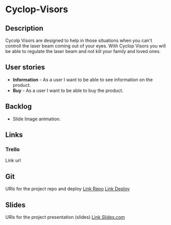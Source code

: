 # Cyclop-Visors

## Description
Cycolp Visors are designed to help in those situations when you can't controll the laser beam coming out of your eyes. With Cyclop Visors you will be able to regulate the laser beam and not kill your family and loved ones.


## User stories
- **Information** - As a user I want to be able to see information on the product.
- **Buy** - As a user I want to be able to buy the product.

## Backlog
- Slide Image animation.

## Links

### Trello

Link url

## Git

URls for the project repo and deploy 
[Link Repo](https://github.com/Alejodaudie/Cyclop-Visors)
[Link Deploy](https://alejodaudie.github.io/Cyclop-Visors/)

## Slides

URls for the project presentation (slides) 
[Link Slides.com](http://slides.com)
